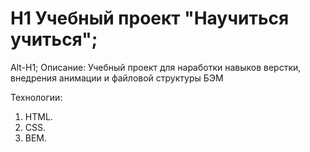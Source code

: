 # H1 Учебный проект "Научиться учиться";
Alt-H1;
Описание:
Учебный проект для наработки навыков верстки, внедрения анимации
и файловой структуры БЭМ

Технологии:
1. HTML.
2. CSS.
3. BEM.

